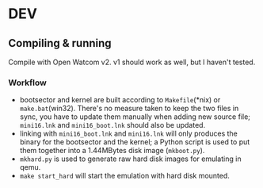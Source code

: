 # DEV

## Compiling & running

Compile with Open Watcom v2. v1 should work as well, but I haven't tested.

### Workflow

+ bootsector and kernel are built according to `Makefile`(*nix) or `make.bat`(win32). There's no measure taken to keep the two files in sync, you have to update them manually when adding new source file; `mini16.lnk` and `mini16_boot.lnk` should also be updated.
+ linking with `mini16_boot.lnk` and `mini16.lnk` will only produces the binary for the bootsector and the kernel; a Python script is used to put them together into a 1.44MBytes disk image (`mkboot.py`).
+ `mkhard.py` is used to generate raw hard disk images for emulating in qemu.
+ `make start_hard` will start the emulation with hard disk mounted.


